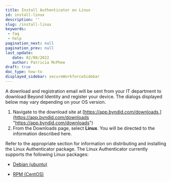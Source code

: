 ```yaml
---
title: Install Authenticator on Linux
id: install-linux
description: ''
slug: /install-linux
keywords: 
 - faq
 - help
pagination_next: null
pagination_prev: null
last_update: 
   date: 02/08/2022
   author: Patricia McPhee
draft: true
doc_type: how-to
displayed_sidebar: secureWorkforceSidebar
---
```



A download and registration email will be sent from your IT department to download Beyond Identity and register your device. The dialogs displayed below may vary depending on your OS version.

1.  Navigate to the download site at [https://app.byndid.com/downloads.](https://app.byndid.com/downloads "https://app.byndid.com/downloads")
2.  From the Downloads page, select **Linux**. You will be directed to the information described here.

Refer to the appropriate section for information on distributing and installing the Linux Authenticator package. The Linux Authenticator currently supports the following Linux packages:

*   [Debian (ubuntu)](/docs/secure-work/installation/debian-distribution)
    
*   [RPM (CentOS)](/docs/secure-work/installation/rpm-distribution)